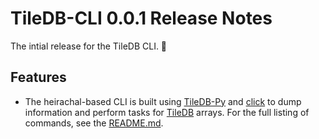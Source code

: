 # TileDB-CLI 0.0.1 Release Notes

The intial release for the TileDB CLI. 🥳

## Features
* The heirachal-based CLI is built using [TileDB-Py](https://github.com/TileDB-Inc/TileDB-Py) and [click](https://click.palletsprojects.com/en/8.0.x/) to dump information and perform tasks for [TileDB](https://github.com/TileDB-Inc/TileDB) arrays. For the full listing of commands, see the [README.md](README.md).